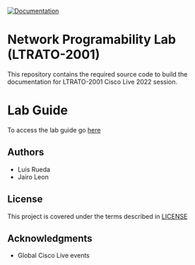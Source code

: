 [![Documentation](https://github.com/CiscoLive2022/LTRATO-2001/actions/workflows/documentation_main.yml/badge.svg)](https://github.com/CiscoLive2022/LTRATO-2001/actions/workflows/documentation_main.yml)

# Network Programability Lab (LTRATO-2001)

This repository contains the required source code to build the documentation for LTRATO-2001 Cisco Live 2022 session.

# Lab Guide

To access the lab guide go [here](https://ciscolive2022.github.io/LTRATO-2001/)

## Authors

- Luis Rueda
- Jairo Leon

## License

This project is covered under the terms described in [LICENSE](./LICENSE)

## Acknowledgments

- Global Cisco Live events
